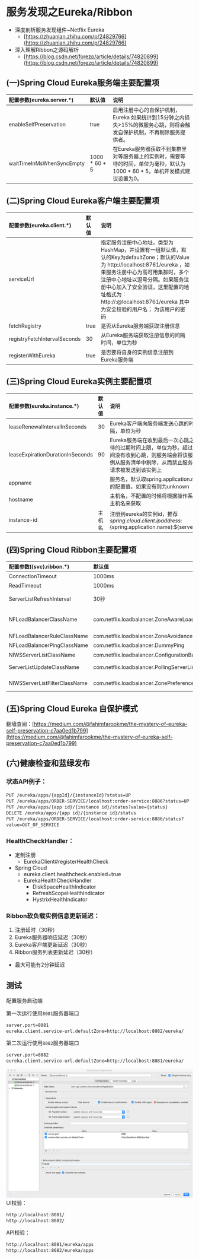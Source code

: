 # 服务发现之Eureka/Ribbon
* 深度剖析服务发现组件~Netflix Eureka
    * [https://zhuanlan.zhihu.com/p/24829766](https://zhuanlan.zhihu.com/p/24829766)
* 深入理解Ribbon之源码解析
    * [https://blog.csdn.net/forezp/article/details/74820899](https://blog.csdn.net/forezp/article/details/74820899)
## (一)Spring Cloud Eureka服务端主要配置项

|配置参数(eureka.server.*)|默认值|说明|
|:-|:-|:-|
|enableSelfPreservation |true |启用注册中心的自保护机制，Eureka 如果统计到15分钟之内损失>15%的微服务心跳，则将会触发自保护机制，不再剔除服务提供者。|
|waitTimeInMsWhenSyncEmpty|1000 * 60 * 5|在Eureka服务器获取不到集群里对等服务器上的实例时，需要等待的时间，单位为毫秒，默认为1000 * 60 * 5。单机开发模式建议设置为0。|

## (二)Spring Cloud Eureka客户端主要配置项
|配置参数(eureka.client.*)|默认值|说明|
|:-|:-|:-|
|serviceUrl||指定服务注册中心地址，类型为 HashMap，并设置有一组默认值，默认的Key为defaultZone；默认的Value为 http://localhost:8761/eureka ，如果服务注册中心为高可用集群时，多个注册中心地址以逗号分隔。如果服务注册中心加入了安全验证，这里配置的地址格式为：http://<username>:<password>@localhost:8761/eureka 其中 <username>为安全校验的用户名；<password> 为该用户的密码|
|fetchRegistry|true|是否从Eureka服务端获取注册信息|
|registryFetchIntervalSeconds|30|从Eureka服务端获取注册信息的间隔时间，单位为秒|
|registerWithEureka|true|是否要将自身的实例信息注册到Eureka服务端 |

## (三)Spring Cloud Eureka实例主要配置项
|配置参数(eureka.instance.*)|默认值|说明|
|:-|:-|:-|
|leaseRenewalIntervalInSeconds|30|Eureka客户端向服务端发送心跳的时间间隔，单位为秒|
|leaseExpirationDurationInSeconds|90|Eureka服务端在收到最后一次心跳之后等待的过期时间上限，单位为秒。超过该时间没有收到心跳，则服务端会将该服务实例从服务清单中剔除，从而禁止服务调用请求被发送到该实例上|
|appname||服务名，默认取spring.application.name的配置值，如果没有则为unknown|
|hostname||主机名，不配置的时候将根据操作系统的主机名来获取|
|instance-id|主机名|注册到eureka的实例id，推荐${spring.cloud.client.ipaddress}:${spring.application.name}:${server.port}|

## (四)Spring Cloud Ribbon主要配置项
|配置参数({svc}.ribbon.*)|默认值|说明|
|:-|:-|:-|
|ConnectionTimeout              |1000ms|连接超时时间|
|ReadTimeout                    |1000ms|读取超时时间|
|ServerListRefreshInterval      |30秒|刷新服务列表源的间隔时间|
|NFLoadBalancerClassName        |com.netflix.loadbalancer.ZoneAwareLoadBalancer|定制ILoadBalancer实现|
|NFLoadBalancerRuleClassName    |com.netflix.loadbalancer.ZoneAvoidanceRule|定制IRule实现|
|NFLoadBalancerPingClassName    |com.netflix.loadbalancer.DummyPing|定制IPing|
|NIWSServerListClassName        |com.netflix.loadbalancer.ConfigurationBasedServerList|定制ServerList|
|ServerListUpdateClassName      |com.netflix.loadbalancer.PollingServerListUpdater|定制ServerListUpdater|
|NIWSServerListFilterClassName  |com.netflix.loadbalancer.ZonePreferenceServerListFilter|定制SeverListFilter|

## (五)Spring Cloud Eureka 自保护模式

翻墙查阅：[https://medium.com/@fahimfarookme/the-mystery-of-eureka-self-preservation-c7aa0ed1b799](https://medium.com/@fahimfarookme/the-mystery-of-eureka-self-preservation-c7aa0ed1b799)

## (六)健康检查和蓝绿发布

### 状态API例子：
    PUT /eureka/apps/{appId}/{instanceId}?status=UP
    PUT /eureka/apps/ORDER-SERVICE/localhost:order-service:8886?status=UP
    PUT /eureka/apps/{app id}/{instance id}/status?value={status}
    DELETE /eureka/apps/{app id}/{instance id}/status
    PUT /eureka/apps/ORDER-SERVICE/localhost:order-service:8886/status?value=OUT_OF_SERVICE
    
### HealthCheckHandler：
* 定制注册
    * EurekaClient#registerHealthCheck
* Spring Cloud
    * eureka.client.healthcheck.enabled=true
    * EurekaHealthCheckHandler
        * DiskSpaceHealthIndicator
        * RefreshScopeHealthIndicator
        * HystrixHealthIndicator
        
### Ribbon软负载实例信息更新延迟：

1. 注册延时（30秒）
2. Eureka服务器响应延迟（30秒）
3. Eureka客户端更新延迟（30秒）
4. Ribbon服务列表更新延迟（30秒）
* 最大可能有2分钟延迟

## 测试

配置服务启动端

第一次运行使用`8081`服务器端口

```
server.port=8081
eureka.client.service-url.defaultZone=http://localhost:8082/eureka/
```
第二次运行使用`8082`服务器端口
```
server.port=8082
eureka.client.service-url.defaultZone=http://localhost:8081/eureka/
```
![配置服务启动端](./img/13E871C4-12F5-442C-B96F-FE680C2892EF.png)
UI校验：

```
http://localhost:8081/
http://localhost:8082/
```

API校验：

```
http://localhost:8081/eureka/apps
http://localhost:8082/eureka/apps
```